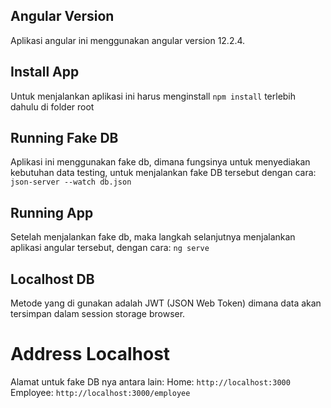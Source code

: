 ## Angular Version

Aplikasi angular ini menggunakan angular version 12.2.4.

## Install App

Untuk menjalankan aplikasi ini harus menginstall `npm install` terlebih dahulu di folder root

## Running Fake DB

Aplikasi ini menggunakan fake db, dimana fungsinya untuk menyediakan kebutuhan data testing, 
untuk menjalankan fake DB tersebut dengan cara:
`json-server --watch db.json`

## Running App

Setelah menjalankan fake db, maka langkah selanjutnya menjalankan aplikasi angular tersebut, 
dengan cara:
`ng serve`

## Localhost DB

Metode yang di gunakan adalah JWT (JSON Web Token) dimana data akan tersimpan dalam session storage browser.

# Address Localhost

Alamat untuk fake DB nya antara lain:
Home: `http://localhost:3000`
Employee: `http://localhost:3000/employee`
